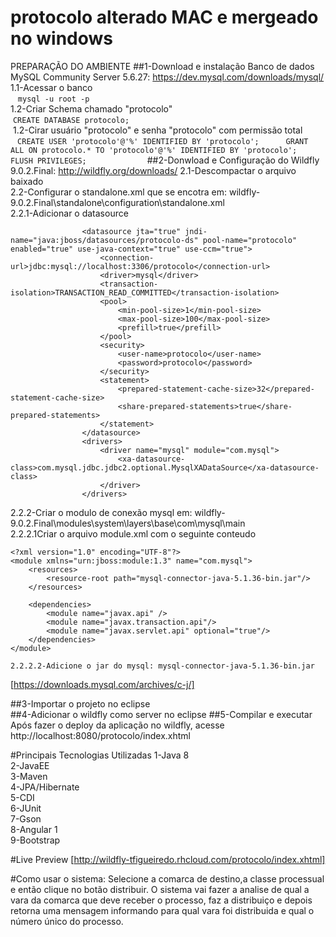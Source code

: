 ﻿# protocolo alterado MAC e mergeado no windows

PREPARAÇÃO DO AMBIENTE
##1-Download e instalação Banco de dados MySQL Community Server 5.6.27: https://dev.mysql.com/downloads/mysql/ 
  1.1-Acessar o banco   
    `mysql -u root -p`    
  1.2-Criar Schema chamado "protocolo"    
  `CREATE DATABASE protocolo;`    
  1.2-Cirar usuário "protocolo" e senha "protocolo" com permissão total   
  ```
  CREATE USER 'protocolo'@'%' IDENTIFIED BY 'protocolo';     
  GRANT ALL ON protocolo.* TO 'protocolo'@'%' IDENTIFIED BY 'protocolo';        
  FLUSH PRIVILEGES;           
  ```
##2-Donwload e Configuração do Wildfly 9.0.2.Final: http://wildfly.org/downloads/
  2.1-Descompactar o arquivo baixado      
  2.2-Configurar o standalone.xml que se encotra em: wildfly-9.0.2.Final\standalone\configuration\standalone.xml    
    2.2.1-Adicionar o datasource     
```
                <datasource jta="true" jndi-name="java:jboss/datasources/protocolo-ds" pool-name="protocolo" enabled="true" use-java-context="true" use-ccm="true">
                    <connection-url>jdbc:mysql://localhost:3306/protocolo</connection-url>
                    <driver>mysql</driver>
                    <transaction-isolation>TRANSACTION_READ_COMMITTED</transaction-isolation>
                    <pool>
                        <min-pool-size>1</min-pool-size>
                        <max-pool-size>100</max-pool-size>
                        <prefill>true</prefill>
                    </pool>
                    <security>
                        <user-name>protocolo</user-name>
                        <password>protocolo</password>
                    </security>
                    <statement>
                        <prepared-statement-cache-size>32</prepared-statement-cache-size>
                        <share-prepared-statements>true</share-prepared-statements>
                    </statement>
                </datasource>
                <drivers>
                    <driver name="mysql" module="com.mysql">
                        <xa-datasource-class>com.mysql.jdbc.jdbc2.optional.MysqlXADataSource</xa-datasource-class>
                    </driver>
                </drivers>
```      
  2.2.2-Criar o modulo de conexão mysql em: wildfly-9.0.2.Final\modules\system\layers\base\com\mysql\main      
    2.2.2.1Criar o arquivo module.xml com o seguinte conteudo
``` 
<?xml version="1.0" encoding="UTF-8"?>
<module xmlns="urn:jboss:module:1.3" name="com.mysql">
    <resources>
        <resource-root path="mysql-connector-java-5.1.36-bin.jar"/>
    </resources>

    <dependencies>
        <module name="javax.api" />
        <module name="javax.transaction.api"/>
        <module name="javax.servlet.api" optional="true"/>
    </dependencies>
</module>
``` 
    2.2.2.2-Adicione o jar do mysql: mysql-connector-java-5.1.36-bin.jar       
   [https://downloads.mysql.com/archives/c-j/]
    
##3-Importar o projeto no eclipse      
##4-Adicionar o wildfly como server no eclipse
##5-Compilar e executar       
Após fazer o deploy da aplicação no wildfly, acesse http://localhost:8080/protocolo/index.xhtml 

#Principais Tecnologias Utilizadas
1-Java 8     
2-JavaEE     
3-Maven     
4-JPA/Hibernate     
5-CDI     
6-JUnit   
7-Gson    
8-Angular 1   
9-Bootstrap 

#Live Preview
[http://wildfly-tfigueiredo.rhcloud.com/protocolo/index.xhtml]

#Como usar o sistema:
Selecione a comarca de destino,a classe processual e então clique no botão distribuir.
O sistema vai fazer a analise de qual a vara da comarca que deve receber o processo, faz a distribuiço e depois retorna uma mensagem informando para qual vara foi distribuida e qual o número único do processo.
